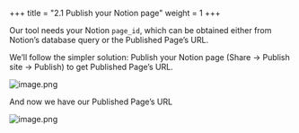 +++
title = "2.1 Publish your Notion page"
weight = 1
+++


Our tool needs your Notion `page_id`, which can be obtained either from Notion’s database query or the Published Page’s URL.


We’ll follow the simpler solution: Publish your Notion page (Share → Publish site → Publish) to get Published Page’s URL.


![image.png](/images/002-ii-level-1-notion-to-md/002-2-setup-notion-page/8-296554-image.png)


And now we have our Published Page’s URL


![image.png](/images/002-ii-level-1-notion-to-md/002-2-setup-notion-page/8-883753-image.png)



